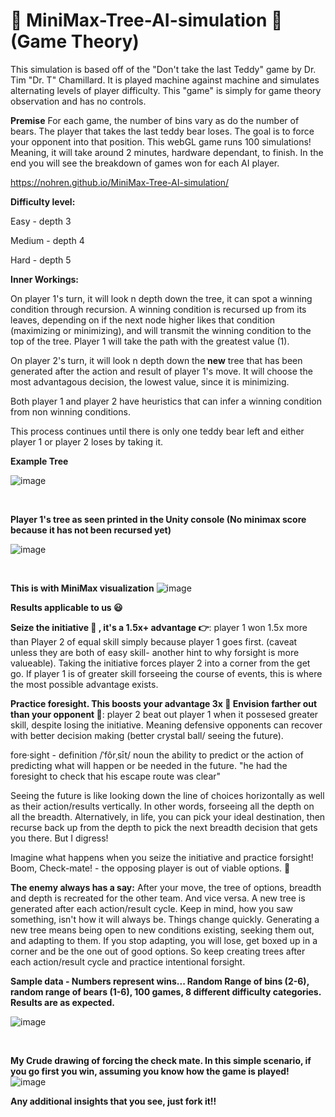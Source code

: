 # :evergreen_tree: MiniMax-Tree-AI-simulation :robot: (Game Theory)
This simulation is based off of the "Don't take the last Teddy" game by Dr. Tim "Dr. T" Chamillard.  It is played machine against machine and simulates alternating levels of player difficulty.  This "game" is simply for game theory observation and has no controls.

**Premise**
For each game, the number of bins vary as do the number of bears. The player that takes the last teddy bear loses.  The goal is to force your opponent into that position. This webGL game runs 100 simulations! Meaning, it will take around 2 minutes, hardware dependant, to finish.  In the end you will see the breakdown of games won for each AI player.

https://nohren.github.io/MiniMax-Tree-AI-simulation/

**Difficulty level:**
 
 Easy - depth 3 
 
 Medium - depth 4 
 
 Hard - depth 5

**Inner Workings:**

On player 1's turn, it will look n depth down the tree, it can spot a winning condition through recursion.  A winning condition is recursed up from its leaves, depending on if the next node higher likes that condition (maximizing or minimizing), and will transmit the winning condition to the top of the tree.  Player 1 will take the path with the greatest value (1).

On player 2's turn, it will look n depth down the **new** tree that has been generated after the action and result of player 1's move.  It will choose the most advantagous decision, the lowest value, since it is minimizing.

Both player 1 and player 2 have heuristics that can infer a winning condition from non winning conditions.

This process continues until there is only one teddy bear left and either player 1 or player 2 loses by taking it.

**Example Tree**

![image](https://drive.google.com/uc?export=view&id=1TmYRmUjQyiRQUbEfTMYjeanQE0k1RhO5)

<p>&nbsp;</p>

**Player 1's tree as seen printed in the Unity console (No minimax score because it has not been recursed yet)**

![image](https://drive.google.com/uc?export=view&id=1MukVgZ-4hZ0awSCrFkiOw6OVIGLXYBFj)

<p>&nbsp;</p>

**This is with MiniMax visualization**
![image](https://drive.google.com/uc?export=view&id=1ClKM6nRTqeKxNnG0Jk3NiNLcaJEmr8vO)




**Results applicable to us :smiley:**


**Seize the initiative :runner: , it's a 1.5x+ advantage :point_right:**: player 1 won 1.5x more than Player 2 of equal skill simply because player 1 goes first.  (caveat unless they are both of easy skill- another hint to why forsight is more valueable).  Taking the initiative forces player 2 into a corner from the get go.  If player 1 is of greater skill forseeing the course of events, this is where the most possible advantage exists.


**Practice foresight.  This boosts your advantage 3x :raising_hand: Envision farther out than your opponent :see_no_evil:**: player 2 beat out player 1 when it possesed greater skill, despite losing the initiative.  Meaning defensive opponents can recover with better decision making (better crystal ball/ seeing the future).

fore·sight - definition
/ˈfôrˌsīt/
noun
the ability to predict or the action of predicting what will happen or be needed in the future.
"he had the foresight to check that his escape route was clear"

Seeing the future is like looking down the line of choices horizontally as well as their action/results vertically. In other words, forseeing all the depth on all the breadth.  Alternatively, in life, you can pick your ideal destination, then recurse back up from the depth to pick the next breadth decision that gets you there. But I digress!


Imagine what happens when you seize the initiative and practice forsight! Boom, Check-mate! - the opposing player is out of viable options. :metal:

**The enemy always has a say:** After your move, the tree of options, breadth and depth is recreated for the other team. And vice versa. A new tree is generated after each action/result cycle.  Keep in mind, how you saw something, isn't how it will always be. Things change quickly. Generating a new tree means being open to new conditions existing, seeking them out, and adapting to them.  If you stop adapting, you will lose, get boxed up in a corner and be the one out of good options.  So keep creating trees after each action/result cycle and practice intentional forsight.

**Sample data - Numbers represent wins...      Random Range of bins (2-6), random range of bears (1-6), 100 games, 8 different difficulty categories. Results are as expected.**

![image](https://drive.google.com/uc?export=view&id=1yb47WSTStES85KPqYH2O5dN5fWrn9fgr)

<p>&nbsp;</p>

**My Crude drawing of forcing the check mate.  In this simple scenario, if you go first you win, assuming you know how the game is played!**
![image](https://drive.google.com/uc?export=view&id=1g8EQ5cubcqwOBaRYJs4h8uaUj6msO1DI)

**Any additional insights that you see, just fork it!!**
